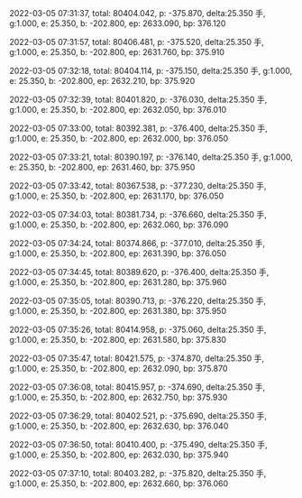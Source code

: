 2022-03-05 07:31:37, total: 80404.042, p: -375.870, delta:25.350 手, g:1.000, e: 25.350, b: -202.800, ep: 2633.090, bp: 376.120

2022-03-05 07:31:57, total: 80406.481, p: -375.520, delta:25.350 手, g:1.000, e: 25.350, b: -202.800, ep: 2631.760, bp: 375.910

2022-03-05 07:32:18, total: 80404.114, p: -375.150, delta:25.350 手, g:1.000, e: 25.350, b: -202.800, ep: 2632.210, bp: 375.920

2022-03-05 07:32:39, total: 80401.820, p: -376.030, delta:25.350 手, g:1.000, e: 25.350, b: -202.800, ep: 2632.050, bp: 376.010

2022-03-05 07:33:00, total: 80392.381, p: -376.400, delta:25.350 手, g:1.000, e: 25.350, b: -202.800, ep: 2632.000, bp: 376.050

2022-03-05 07:33:21, total: 80390.197, p: -376.140, delta:25.350 手, g:1.000, e: 25.350, b: -202.800, ep: 2631.460, bp: 375.950

2022-03-05 07:33:42, total: 80367.538, p: -377.230, delta:25.350 手, g:1.000, e: 25.350, b: -202.800, ep: 2631.170, bp: 376.050

2022-03-05 07:34:03, total: 80381.734, p: -376.660, delta:25.350 手, g:1.000, e: 25.350, b: -202.800, ep: 2632.060, bp: 376.090

2022-03-05 07:34:24, total: 80374.866, p: -377.010, delta:25.350 手, g:1.000, e: 25.350, b: -202.800, ep: 2631.390, bp: 376.050

2022-03-05 07:34:45, total: 80389.620, p: -376.400, delta:25.350 手, g:1.000, e: 25.350, b: -202.800, ep: 2631.280, bp: 375.960

2022-03-05 07:35:05, total: 80390.713, p: -376.220, delta:25.350 手, g:1.000, e: 25.350, b: -202.800, ep: 2631.380, bp: 375.950

2022-03-05 07:35:26, total: 80414.958, p: -375.060, delta:25.350 手, g:1.000, e: 25.350, b: -202.800, ep: 2631.580, bp: 375.830

2022-03-05 07:35:47, total: 80421.575, p: -374.870, delta:25.350 手, g:1.000, e: 25.350, b: -202.800, ep: 2632.090, bp: 375.870

2022-03-05 07:36:08, total: 80415.957, p: -374.690, delta:25.350 手, g:1.000, e: 25.350, b: -202.800, ep: 2632.750, bp: 375.930

2022-03-05 07:36:29, total: 80402.521, p: -375.690, delta:25.350 手, g:1.000, e: 25.350, b: -202.800, ep: 2632.630, bp: 376.040

2022-03-05 07:36:50, total: 80410.400, p: -375.490, delta:25.350 手, g:1.000, e: 25.350, b: -202.800, ep: 2632.030, bp: 375.940

2022-03-05 07:37:10, total: 80403.282, p: -375.820, delta:25.350 手, g:1.000, e: 25.350, b: -202.800, ep: 2632.660, bp: 376.060